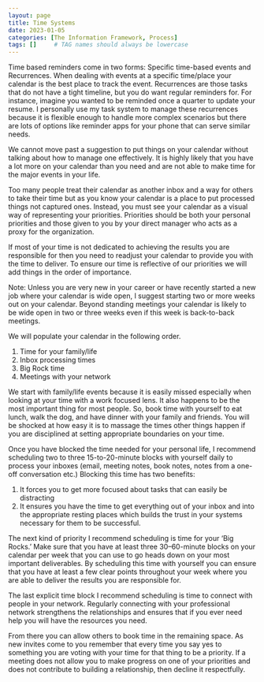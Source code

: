 ```yaml
---
layout: page
title: Time Systems
date: 2023-01-05
categories: [The Information Framework, Process]
tags: []     # TAG names should always be lowercase
---
```

Time based reminders come in two forms: Specific time-based events and Recurrences. When dealing with events at a specific time/place your calendar is the best place to track the event.
Recurrences are those tasks that do not have a tight timeline, but you do want regular reminders for. For instance, imagine you wanted to be reminded once a quarter to update your resume. I personally use my task system to manage these recurrences because it is flexible enough to handle more complex scenarios but there are lots of options like reminder apps for your phone that can serve similar needs.

We cannot move past a suggestion to put things on your calendar without talking about how to manage one effectively. It is highly likely that you have a lot more on your calendar than you need and are not able to make time for the major events in your life.

Too many people treat their calendar as another inbox and a way for others to take their time but as you know your calendar is a place to put processed things not captured ones. Instead, you must see your calendar as a visual way of representing your priorities. Priorities should be both your personal priorities and those given to you by your direct manager who acts as a proxy for the organization. 

If most of your time is not dedicated to achieving the results you are responsible for then you need to readjust your calendar to provide you with the time to deliver. To ensure our time is reflective of our priorities we will add things in the order of importance.

Note: Unless you are very new in your career or have recently started a new job where your calendar is wide open, I suggest starting two or more weeks out on your calendar. Beyond standing meetings your calendar is likely to be wide open in two or three weeks even if this week is back-to-back meetings.

We will populate your calendar in the following order.
1.	Time for your family/life
2.	Inbox processing times
3.	Big Rock time
4.	Meetings with your network

We start with family/life events because it is easily missed especially when looking at your time with a work focused lens. It also happens to be the most important thing for most people. So, book time with yourself to eat lunch, walk the dog, and have dinner with your family and friends. You will be shocked at how easy it is to massage the times other things happen if you are disciplined at setting appropriate boundaries on your time.

Once you have blocked the time needed for your personal life, I recommend scheduling two to three 15-to-20-minute blocks with yourself daily to process your inboxes (email, meeting notes, book notes, notes from a one-off conversation etc.) Blocking this time has two benefits: 
1.	It forces you to get more focused about tasks that can easily be distracting
2.	It ensures you have the time to get everything out of your inbox and into the appropriate resting places which builds the trust in your systems necessary for them to be successful.

The next kind of priority I recommend scheduling is time for your ‘Big Rocks.’ Make sure that you have at least three 30–60-minute blocks on your calendar per week that you can use to go heads down on your most important deliverables. By scheduling this time with yourself you can ensure that you have at least a few clear points throughout your week where you are able to deliver the results you are responsible for.

The last explicit time block I recommend scheduling is time to connect with people in your network. Regularly connecting with your professional network strengthens the relationships and ensures that if you ever need help you will have the resources you need.

From there you can allow others to book time in the remaining space. As new invites come to you remember that every time you say yes to something you are voting with your time for that thing to be a priority. If a meeting does not allow you to make progress on one of your priorities and does not contribute to building a relationship, then decline it respectfully.